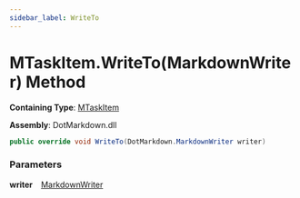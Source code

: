 ```yaml
---
sidebar_label: WriteTo
---
```


# MTaskItem\.WriteTo\(MarkdownWriter\) Method

**Containing Type**: [MTaskItem](../index.md)

**Assembly**: DotMarkdown\.dll

```csharp
public override void WriteTo(DotMarkdown.MarkdownWriter writer)
```

### Parameters

**writer** &ensp; [MarkdownWriter](../../../MarkdownWriter/index.md)